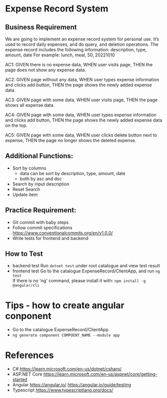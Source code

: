 # Expense Record System

## Business Requirement
We are going to implement an expense record system for personal use.
It’s used to record daily expenses, and do query, and deletion operations.
The expense record includes the following information: description, type, amount, date
For example: lunch, meal, 50, 20221010

AC1: 
GIVEN there is no expense data, 
WHEN user visits page, 
THEN the page does not show any expense data.

AC2: 
GIVEN page without any data, 
WHEN user types expense information and clicks add button, 
THEN the page shows the newly added expense data.

AC3: 
GIVEN page with some data, 
WHEN user visits page, 
THEN the page shows all expense data.

AC4: 
GIVEN page with some data, 
WHEN user types expense information and clicks add button, 
THEN the page shows the newly added expense data on the top.

AC5: 
GIVEN page with some data, 
WHEN user clicks delete button next to expense, 
THEN the page no longer shows the deleted expense.
## Additional Functions:
- Sort by columns
    - data can be sort by description, type, amount, date
    - both by asc and dsc
- Search by input description
- Reset Search
- Update item
## Practice Requirement:
- Git commit with baby steps
- Follow commit specifications https://www.conventionalcommits.org/en/v1.0.0/
- Write tests for frontend and backend

## How to Test
- backend test
    Run `dotnet test` under root catalogue and view test result
- frontend test
    Go to the catalogue ExpenseRecord/ClientApp, and run `ng test`  
    If there is no 'ng' command, please install it with: `npm install -g @angular/cli`  
 
# Tips - how to create angular conponent
- Go to the catalogue ExpenseRecord/ClientApp
- `ng generate component COMPOENT_NAME --module app`

# References
- C# 
    https://learn.microsoft.com/en-us/dotnet/csharp/
- ASP.NET Core
    https://learn.microsoft.com/en-us/aspnet/core/getting-started
- Angular
    https://angular.io/
    https://angular.io/guide/testing
- Typescript
    https://www.typescriptlang.org/docs/
